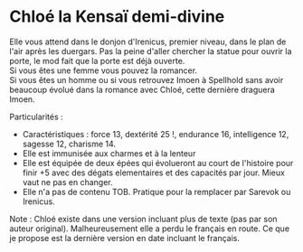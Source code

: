 # Chloé la Kensaï demi-divine

Elle vous attend dans le donjon d'Irenicus, premier niveau, dans le plan de l'air après les duergars. Pas la peine d'aller chercher la statue pour ouvrir la porte, le mod fait que la porte est déjà ouverte.  
Si vous êtes une femme vous pouvez la romancer.  
Si vous êtes un homme ou si vous retrouvez Imoen à Spellhold sans avoir beaucoup évolué dans la romance avec Chloé, cette dernière draguera Imoen.

Particularités :
- Caractéristiques : force 13, dextérité 25 !, endurance 16, intelligence 12, sagesse 12, charisme 14.
- Elle est immunisée aux charmes et à la lenteur
- Elle est équipée de deux épées qui évolueront au court de l'histoire pour finir +5 avec des dégats elementaires et des capacités par jour. Mieux vaut ne pas en changer.
- Elle n'a pas de contenu TOB. Pratique pour la remplacer par Sarevok ou Irenicus.

Note : Chloé existe dans une version incluant plus de texte (pas par son auteur original). Malheureusement elle a perdu le français en route. Ce que je propose est la dernière version en date incluant le français.

